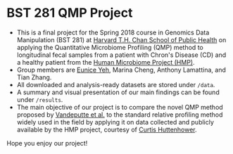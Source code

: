 # BST 281 QMP Project
- This is a final project for the Spring 2018 course in Genomics Data Manipulation (BST 281) at [Harvard T.H. Chan School of Public Health](https://www.hsph.harvard.edu/) on applying the Quantitative Microbiome Profiling (QMP) method to longitudinal fecal samples from a patient with Chron's Disease (CD) and a healthy patient from the [Human Microbiome Project (HMP)](https://www.ibdmdb.org/).
- Group members are [Eunice Yeh](https://github.com/euniceyeh/), Marina Cheng, Anthony Lamattina, and Tian Zhang.
- All downloaded and analysis-ready datasets are stored under `/data`.
- A summary and visual presentation of our main findings can be found under `/results`.
- The main objective of our project is to compare the novel QMP method proposed by [Vandeputte et al.](https://www.nature.com/articles/nature24460) to the standard relative profiling method widely used in the field by applying it on data collected and publicly available by the HMP project, courtesy of [Curtis Huttenhower](https://huttenhower.sph.harvard.edu/).

Hope you enjoy our project!
